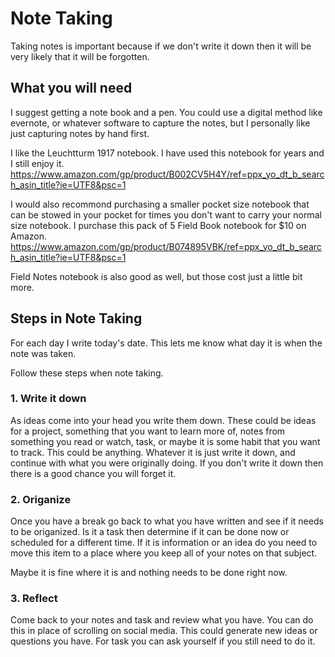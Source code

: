 # Note Taking

Taking notes is important because if we don't write it down then it will be very likely that it will be forgotten.

## What you will need

I suggest getting a note book and a pen.  You could use a digital method like evernote, or whatever software to capture the notes, but I personally like just capturing notes by hand first.

I like the Leuchtturm 1917 notebook.  I have used this notebook for years and I still enjoy it.
https://www.amazon.com/gp/product/B002CV5H4Y/ref=ppx_yo_dt_b_search_asin_title?ie=UTF8&psc=1

I would also recommond purchasing a smaller pocket size notebook that can be stowed in your pocket for times you don't want to carry your normal size notebook.  I purchase this pack of 5 Field Book notebook for $10 on Amazon.
https://www.amazon.com/gp/product/B074895VBK/ref=ppx_yo_dt_b_search_asin_title?ie=UTF8&psc=1

Field Notes notebook is also good as well, but those cost just a little bit more.

## Steps in Note Taking

For each day I write today's date.  This lets me know what day it is when the note was taken.

Follow these steps when note taking.

### 1. Write it down

As ideas come into your head you write them down.  These could be ideas for a project, something that you want to learn more of, notes from something you read or watch, task, or maybe it is some habit that you want to track.  This could be anything. Whatever it is just write it down, and continue with what you were originally doing. If you don't write it down then there is a good chance you will forget it.  

### 2. Origanize

Once you have a break go back to what you have written and see if it needs to be origanized. Is it a task then determine if it can be done now or scheduled for a different time.  If it is information or an idea do you need to move this item to a place where you keep all of your notes on that subject. 

Maybe it is fine where it is and nothing needs to be done right now.

### 3. Reflect

Come back to your notes and task and review what you have.  You can do this in place of scrolling on social media.  This could generate new ideas or questions you have.  For task you can ask yourself if you still need to do it.
